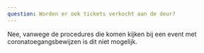 ```yaml
---
question: Worden er ook tickets verkocht aan de deur?
---
```

Nee, vanwege de procedures die komen kijken bij een event met coronatoegangsbewijzen is dit niet mogelijk.
